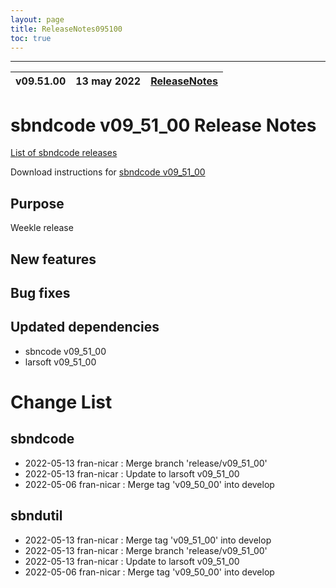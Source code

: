 ```yaml
---
layout: page
title: ReleaseNotes095100
toc: true
---
```


-----------------------------------------------------------------------------
| v09.51.00 | 13 may 2022 | [ReleaseNotes](ReleaseNotes095100.html) |
| --- | --- | --- |



sbndcode v09_51_00 Release Notes
=======================================================================================

[List of sbndcode releases](List_of_SBND_code_releases.html)

Download instructions for [sbndcode v09_51_00](http://scisoft.fnal.gov/scisoft/bundles/sbnd/v09_51_00/sbndcode-v09_51_00.html)

Purpose
---------------------------------------------------
Weekle release

New features
---------------------------------------------------

Bug fixes
---------------------------------------------------

Updated dependencies
---------------------------------------------------
* sbncode v09_51_00
* larsoft v09_51_00

Change List
==========================================

sbndcode
---------------------------------------------------

* 2022-05-13  fran-nicar : Merge branch 'release/v09_51_00'
* 2022-05-13  fran-nicar : Update to larsoft v09_51_00
* 2022-05-06  fran-nicar : Merge tag 'v09_50_00' into develop

sbndutil
---------------------------------------------------

* 2022-05-13  fran-nicar : Merge tag 'v09_51_00' into develop
* 2022-05-13  fran-nicar : Merge branch 'release/v09_51_00'
* 2022-05-13  fran-nicar : Update to larsoft v09_51_00
* 2022-05-06  fran-nicar : Merge tag 'v09_50_00' into develop
